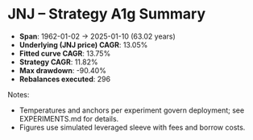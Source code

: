 # JNJ – Strategy A1g Summary

- **Span**: 1962-01-02 → 2025-01-10 (63.02 years)
- **Underlying (JNJ price) CAGR**: 13.05%
- **Fitted curve CAGR**: 13.75%
- **Strategy CAGR**: 11.82%
- **Max drawdown**: -90.40%
- **Rebalances executed**: 296

Notes:

- Temperatures and anchors per experiment govern deployment; see EXPERIMENTS.md for details.
- Figures use simulated leveraged sleeve with fees and borrow costs.
